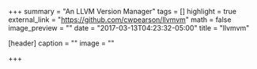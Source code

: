 +++
summary = "An LLVM Version Manager"
tags = []
highlight = true
external_link = "https://github.com/cwpearson/llvmvm"
math = false
image_preview = ""
date = "2017-03-13T04:23:32-05:00"
title = "llvmvm"

[header]
  caption = ""
  image = ""

+++

